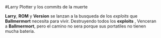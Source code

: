 #Larry Plotter y los commits de la muerte


**Larry**, **ROM** y **Version** se lanzan a la busqueda de los *exploits* que **Ballmermort** necesita para vivir.
Destruyendo todos los **exploits** , Venceran a **Ballmermort**, pero el camino no sera porque sus portatiles no tienen mucha bateria.
